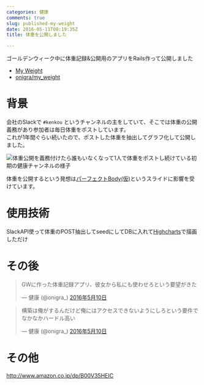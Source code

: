 ```yaml
---
categories: 健康
comments: true
slug: published-my-weight
date: 2016-05-11T00:19:35Z
title: 体重を公開しました

---
```


ゴールデンウィーク中に体重記録&公開用のアプリをRails作って公開しました

- [My Weight](https://damp-citadel-87713.herokuapp.com/)
- [onigra/my_weight](https://github.com/onigra/my_weight)

# 背景

会社のSlackで `#kenkou` というチャンネルの主をしていて、そこでは体重の公開義務があり参加者は毎日体重をポストしています。  
これが1年間ぐらい続いたので、ポストした体重を抽出してグラフ化して公開しました。

![体重公開を義務付けたら誰もいなくなって1人で体重をポストし続けている初期の健康チャンネルの様子](/images/kenkou.png)

体重を公開するという発想は[パーフェクトBody(仮)](http://www.slideshare.net/yuusakuiwamoto/perfect-body-48193674)というスライドに影響を受けています。

# 使用技術

SlackAPI使って体重のPOST抽出してseedにしてDBに入れて[Highcharts](http://www.highcharts.com/)で描画しただけ

# その後

<blockquote class="twitter-tweet" data-lang="ja"><p lang="ja" dir="ltr">GWに作った体重記録アプリ、彼女から私にも使わせろという要望がきた</p>&mdash; 健康 (@onigra_) <a href="https://twitter.com/onigra_/status/730053099813883904">2016年5月10日</a></blockquote>
<script async src="//platform.twitter.com/widgets.js" charset="utf-8"></script>

<blockquote class="twitter-tweet" data-lang="ja"><p lang="ja" dir="ltr">構築は俺がするんだけど俺にはアクセスできないようにしろという要件でなかなかハードル高い</p>&mdash; 健康 (@onigra_) <a href="https://twitter.com/onigra_/status/730053461543292928">2016年5月10日</a></blockquote>
<script async src="//platform.twitter.com/widgets.js" charset="utf-8"></script>

# その他

http://www.amazon.co.jp/dp/B00V35HEIC
